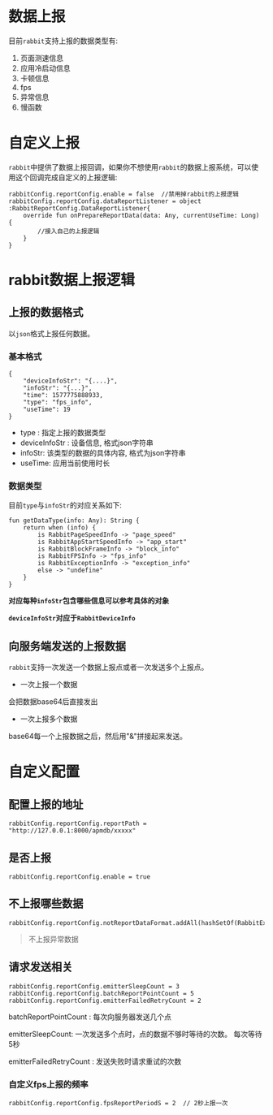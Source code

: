 # 数据上报

目前`rabbit`支持上报的数据类型有:

1. 页面测速信息
2. 应用冷启动信息
3. 卡顿信息
4. fps
5. 异常信息
6. 慢函数

# 自定义上报

`rabbit`中提供了数据上报回调，如果你不想使用`rabbit`的数据上报系统，可以使用这个回调完成自定义的上报逻辑:

```
rabbitConfig.reportConfig.enable = false  //禁用掉rabbit的上报逻辑
rabbitConfig.reportConfig.dataReportListener = object :RabbitReportConfig.DataReportListener{
    override fun onPrepareReportData(data: Any, currentUseTime: Long) {
        //接入自己的上报逻辑
    }
}
```

# rabbit数据上报逻辑

## 上报的数据格式

以`json`格式上报任何数据。

### 基本格式

```
{
    "deviceInfoStr": "{....}",
    "infoStr": "{...}",
    "time": 1577775888933,
    "type": "fps_info",
    "useTime": 19
}
```

- type : 指定上报的数据类型
- deviceInfoStr : 设备信息, 格式json字符串
- infoStr: 该类型的数据的具体内容, 格式为json字符串
- useTime: 应用当前使用时长

### 数据类型

目前`type`与`infoStr`的对应关系如下:

```
fun getDataType(info: Any): String {
    return when (info) {
        is RabbitPageSpeedInfo -> "page_speed"
        is RabbitAppStartSpeedInfo -> "app_start"
        is RabbitBlockFrameInfo -> "block_info"
        is RabbitFPSInfo -> "fps_info"
        is RabbitExceptionInfo -> "exception_info"
        else -> "undefine"
    }
}
```

**对应每种`infoStr`包含哪些信息可以参考具体的对象**

**`deviceInfoStr`对应于`RabbitDeviceInfo`**

## 向服务端发送的上报数据

`rabbit`支持一次发送一个数据上报点或者一次发送多个上报点。

- 一次上报一个数据

会把数据base64后直接发出

- 一次上报多个数据

base64每一个上报数据之后，然后用"&"拼接起来发送。

# 自定义配置

## 配置上报的地址

```
rabbitConfig.reportConfig.reportPath = "http://127.0.0.1:8000/apmdb/xxxxx"
```

## 是否上报

```
rabbitConfig.reportConfig.enable = true
```

## 不上报哪些数据

```
rabbitConfig.reportConfig.notReportDataFormat.addAll(hashSetOf(RabbitExceptionInfo::class.java))
```
>不上报异常数据

## 请求发送相关

```
rabbitConfig.reportConfig.emitterSleepCount = 3  
rabbitConfig.reportConfig.batchReportPointCount = 5
rabbitConfig.reportConfig.emitterFailedRetryCount = 2
```

batchReportPointCount : 每次向服务器发送几个点

emitterSleepCount: 一次发送多个点时，点的数据不够时等待的次数。 每次等待5秒

emitterFailedRetryCount : 发送失败时请求重试的次数

### 自定义fps上报的频率

```
rabbitConfig.reportConfig.fpsReportPeriodS = 2  // 2秒上报一次
```